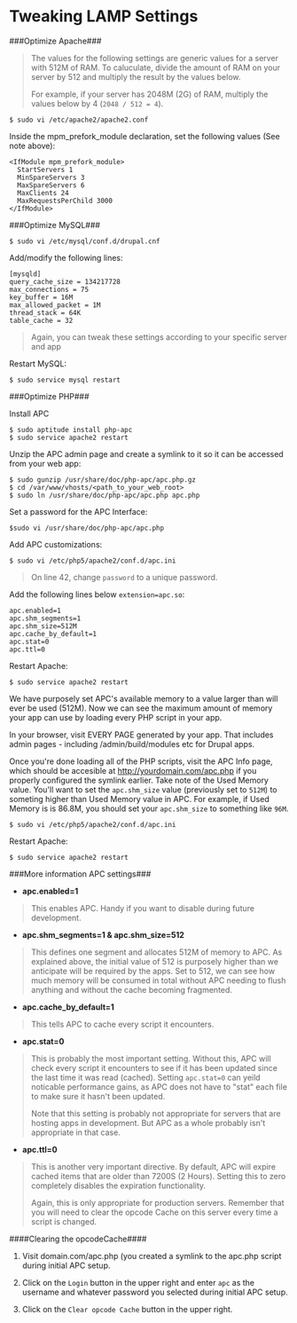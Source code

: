 Tweaking LAMP Settings
======================

###Optimize Apache###

> The values for the following settings are generic values for a server with 
> 512M of RAM. To caluculate, divide the amount of RAM on your server by 512
> and multiply the result by the values below.
> 
> For example, if your server has 2048M (2G) of RAM, multiply the values below 
> by 4 (`2048 / 512 = 4`).

    $ sudo vi /etc/apache2/apache2.conf

Inside the mpm_prefork_module declaration, set the following values (See note above):

    <IfModule mpm_prefork_module>
      StartServers 1
      MinSpareServers 3
      MaxSpareServers 6
      MaxClients 24
      MaxRequestsPerChild 3000
    </IfModule>

###Optimize MySQL###

    $ sudo vi /etc/mysql/conf.d/drupal.cnf

Add/modify the following lines:
    
    [mysqld]
    query_cache_size = 134217728
    max_connections = 75
    key_buffer = 16M
    max_allowed_packet = 1M
    thread_stack = 64K
    table_cache = 32

> Again, you can tweak these settings according to your specific server and app

Restart MySQL:

    $ sudo service mysql restart

###Optimize PHP###

Install APC

    $ sudo aptitude install php-apc
    $ sudo service apache2 restart

Unzip the APC admin page and create a symlink to it so it can be accessed from
your web app:

    $ sudo gunzip /usr/share/doc/php-apc/apc.php.gz
    $ cd /var/www/vhosts/<path_to_your_web_root>
    $ sudo ln /usr/share/doc/php-apc/apc.php apc.php

Set a password for the APC Interface:

    $sudo vi /usr/share/doc/php-apc/apc.php

Add APC customizations:

    $ sudo vi /etc/php5/apache2/conf.d/apc.ini

> On line 42, change `password` to a unique password.

Add the following lines below `extension=apc.so`:

    apc.enabled=1
    apc.shm_segments=1
    apc.shm_size=512M
    apc.cache_by_default=1
    apc.stat=0
    apc.ttl=0

Restart Apache:

    $ sudo service apache2 restart

We have purposely set APC's available memory to a value larger than will ever 
be used (512M). Now we can see the maximum amount of memory your app can use
by loading every PHP script in your app.

In your browser, visit EVERY PAGE generated by your app. That includes admin
pages - including /admin/build/modules etc for Drupal apps.

Once you're done loading all of the PHP scripts, visit the APC Info page, which
should be accesible at http://yourdomain.com/apc.php if you properly configured
the symlink earlier. Take note of the Used Memory value. You'll want to set the
`apc.shm_size` value (previously set to `512M`) to someting higher than Used
Memory value in APC. For example, if Used Memory is is 86.8M, you should set 
your `apc.shm_size` to something like `96M`.

    $ sudo vi /etc/php5/apache2/conf.d/apc.ini

Restart Apache:

    $ sudo service apache2 restart

###More information APC settings###

* **apc.enabled=1**
> This enables APC. Handy if you want to disable during future development.

* **apc.shm_segments=1 & apc.shm_size=512**
> This defines one segment and allocates 512M of memory to APC. As explained
> above, the initial value of 512 is purposely higher than we anticipate will
> be required by the apps. Set to 512, we can see how much memory will be 
> consumed in total without APC needing to flush anything and without the cache
> becoming fragmented.

* **apc.cache_by_default=1**
> This tells APC to cache every script it encounters.

* **apc.stat=0**
> This is probably the most important setting. Without this, APC will check
> every script it encounters to see if it has been updated since the last
> time it was read (cached). Setting `apc.stat=0` can yeild noticable 
> performance gains, as APC does not have to "stat" each file to make sure it 
> hasn't been updated.
> 
> Note that this setting is probably not appropriate for servers that are 
> hosting apps in development. But APC as a whole probably isn't appropriate
> in that case.

* **apc.ttl=0**
> This is another very important directive. By default, APC will expire cached
> items that are older than 7200S (2 Hours). Setting this to zero completely 
> disables the expiration functionality.
> 
> Again, this is only appropriate for production servers. Remember that you
> will need to clear the opcode Cache on this server every time a script is 
> changed.

####Clearing the opcodeCache####

1. Visit domain.com/apc.php (you created a symlink to the apc.php script during
   initial APC setup.

2. Click on the `Login` button in the upper right and enter `apc` as the username
   and whatever password you selected during initial APC setup.

3. Click on the `Clear opcode Cache` button in the upper right.

